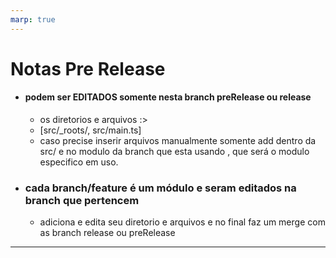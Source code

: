```yaml
---
marp: true
---
```


# Notas Pre Release

* #### podem ser EDITADOS somente nesta branch preRelease ou release
  * os diretorios e arquivos :>
  * [src/_roots/, src/main.ts]
  * caso precise inserir arquivos manualmente somente add dentro da src/ e no modulo da branch que esta usando , que será o modulo especifico em uso.

* ### cada branch/feature é um módulo e seram editados na branch que pertencem
  * adiciona e edita seu diretorio e arquivos e no final faz um merge com as branch release ou preRelease


---